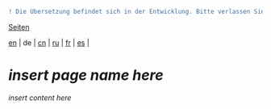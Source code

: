 ```diff
! Die Übersetzung befindet sich in der Entwicklung. Bitte verlassen Sie sich auf die englische Originalversion.
```

[Seiten](https://github.com/syncloud/docs/blob/master/de/index.md#seiten)

[en](https://github.com/syncloud/platform/wiki/Upgrade) | 
de | 
[cn](https://github.com/syncloud/docs/blob/master/cn/content/Upgrade.md) | 
[ru](https://github.com/syncloud/docs/blob/master/ru/content/Upgrade.md) | 
[fr](https://github.com/syncloud/docs/blob/master/fr/content/Upgrade.md) | 
[es](https://github.com/syncloud/docs/blob/master/es/content/Upgrade.md) | 

# *insert page name here*

*insert content here*
